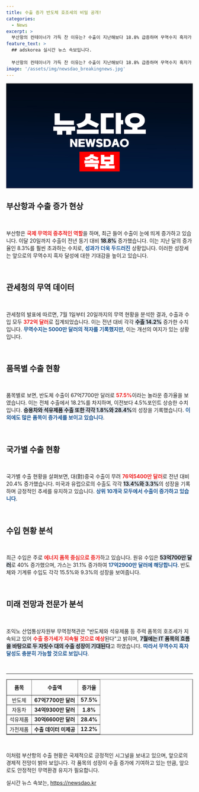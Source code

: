 ```yaml
---
title: 수출 증가 반도체 호조세의 비밀 공개!
categories:
  - News
excerpt: >
  부산항의 컨테이너가 가득 찬 이유는? 수출이 지난해보다 18.8% 급증하며 무역수지 흑자가 기대되는 가운데, 반도체와 석유제품의 상승세가 주효합니다. 지금 바로 확인해보세요!
feature_text: >
  ## adskorea 실시간 뉴스 속보입니다.

  부산항의 컨테이너가 가득 찬 이유는? 수출이 지난해보다 18.8% 급증하며 무역수지 흑자가 기대되는 가운데, 반도체와 석유제품의 상승세가 주효합니다. 지금 바로 확인해보세요!
image: '/assets/img/newsdao_breakingnews.jpg'
---
```


<p><img src="/assets/img/newsdao_breakingnews.jpg" alt="adskorea 속보" /></p>

<h2 data-ke-size="size26">부산항과 수출 증가 현상</h2>

<p data-ke-size="size16">&nbsp;</p>

<p>부산항은 <b><span style="color: #ee2323;">국제 무역의 중추적인 역할</span></b>을 하며, 최근 들어 수출이 눈에 띄게 증가하고 있습니다. 이달 20일까지 수출이 전년 동기 대비 <b><span style="background-color: #21538527;">18.8%</span></b> 증가했습니다. 이는 지난 달의 증가율인 8.3%를 훨씬 초과하는 수치로, <b><span style="color: #1a5490;">성과가 더욱 두드러진</span></b> 상황입니다. 이러한 성장세는 앞으로의 무역수지 흑자 달성에 대한 기대감을 높이고 있습니다.</p>

<p data-ke-size="size16">&nbsp;</p>

<h2 data-ke-size="size26">관세청의 무역 데이터</h2>

<p data-ke-size="size16">&nbsp;</p>

<p>관세청의 발표에 따르면, 7월 1일부터 20일까지의 무역 현황을 분석한 결과, 수출과 수입 모두 <b><span style="color: #ee2323;">372억 달러</span></b>로 집계되었습니다. 이는 전년 대비 각각 <b><span style="background-color: #21538527;">수출 14.2%</span></b> 증가한 수치입니다. <b><span style="color: #1a5490;">무역수지는 5000만 달러의 적자를 기록했지만</span></b>, 이는 개선의 여지가 있는 상황입니다. </p>

<p data-ke-size="size16">&nbsp;</p>

<h2 data-ke-size="size26">품목별 수출 현황</h2>

<p data-ke-size="size16">&nbsp;</p>

<p>품목별로 보면, 반도체 수출이 67억7700만 달러로 <b><span style="color: #ee2323;">57.5%</span></b>이라는 놀라운 증가율을 보였습니다. 이는 전체 수출에서 18.2%를 차지하며, 이전보다 4.5%포인트 상승한 수치입니다. <b><span style="background-color: #21538527;">승용차와 석유제품 수출 또한 각각 1.8%와 28.4%</span></b>의 성장을 기록했습니다. <b><span style="color: #1a5490;">이외에도 많은 품목이 증가세를 보이고 있습니다</span></b>. </p>

<p data-ke-size="size16">&nbsp;</p>

<h2 data-ke-size="size26">국가별 수출 현황</h2>

<p data-ke-size="size16">&nbsp;</p>

<p>국가별 수출 현황을 살펴보면, 대(對)중국 수출이 무려 <b><span style="color: #ee2323;">76억5400만 달러</span></b>로 전년 대비 20.4% 증가했습니다. 미국과 유럽으로의 수출도 각각 <b><span style="background-color: #21538527;">13.4%와 3.3%</span></b>의 성장을 기록하며 긍정적인 추세를 유지하고 있습니다. <b><span style="color: #1a5490;">상위 10개국 모두에서 수출이 증가하고 있습니다</span></b>. </p>

<p data-ke-size="size16">&nbsp;</p>

<h2 data-ke-size="size26">수입 현황 분석</h2>

<p data-ke-size="size16">&nbsp;</p>

<p>최근 수입은 주로 <b><span style="color: #ee2323;">에너지 품목 중심으로 증가</span></b>하고 있습니다. 원유 수입은 <b><span style="background-color: #21538527;">53억700만 달러</span></b>로 40% 증가했으며, 가스는 31.1% 증가하여 <b><span style="color: #1a5490;">17억2900만 달러에 해당합니다</span></b>. 반도체와 기계류 수입도 각각 15.5%와 9.3%의 성장을 보여줍니다. </p>

<p data-ke-size="size16">&nbsp;</p>

<h2 data-ke-size="size26">미래 전망과 전문가 분석</h2>

<p data-ke-size="size16">&nbsp;</p>

<p>조익노 산업통상자원부 무역정책관은 "반도체와 석유제품 등 주력 품목의 호조세가 지속되고 있어 <b><span style="color: #ee2323;">수출 증가세가 지속될 것으로 예상</span></b>된다"고 밝히며, <b><span style="background-color: #21538527;">7월에는 IT 품목의 흐름을 바탕으로 두 자릿수 대의 수출 성장이 기대된다</span></b>고 하였습니다. <b><span style="color: #1a5490;">따라서 무역수지 흑자 달성도 충분히 가능할 것으로 보입니다</span></b>. </p>

<p data-ke-size="size16">&nbsp;</p>

<hr>

<table style="width: 100%; border-collapse: collapse;" border="1">
<thead>
<tr>
<td style="text-align: center; height: 36px;"><b>품목</b></td>
<td style="text-align: center; height: 36px;"><b>수출액</b></td>
<td style="text-align: center; height: 36px;"><b>증가율</b></td>
</tr>
</thead>
<tbody>
<tr>
<td style="text-align: center; height: 17px;">반도체</td>
<td style="text-align: center; height: 17px;"><b>67억7700만 달러</b></td>
<td style="text-align: center; height: 17px;"><b>57.5%</b></td>
</tr>
<tr>
<td style="text-align: center; height: 17px;">자동차</td>
<td style="text-align: center; height: 17px;"><b>34억9300만 달러</b></td>
<td style="text-align: center; height: 17px;"><b>1.8%</b></td>
</tr>
<tr>
<td style="text-align: center; height: 17px;">석유제품</td>
<td style="text-align: center; height: 17px;"><b>30억6600만 달러</b></td>
<td style="text-align: center; height: 17px;"><b>28.4%</b></td>
</tr>
<tr>
<td style="text-align: center; height: 17px;">가전제품</td>
<td style="text-align: center; height: 17px;"><b>수출 데이터 미제공</b></td>
<td style="text-align: center; height: 17px;"><b>12.2%</b></td>
</tr>
</tbody>
</table>

<p data-ke-size="size16">&nbsp;</p>

<p>이처럼 부산항의 수출 현황은 국제적으로 긍정적인 시그널을 보내고 있으며, 앞으로의 경제적 전망이 밝아 보입니다. 각 품목의 성장이 수출 증가에 기여하고 있는 만큼, 앞으로도 안정적인 무역환경 유지가 필요합니다.</p>
실시간 뉴스 속보는, <a href="https://newsdao.kr" rel="dofollow">https://newsdao.kr</a>



